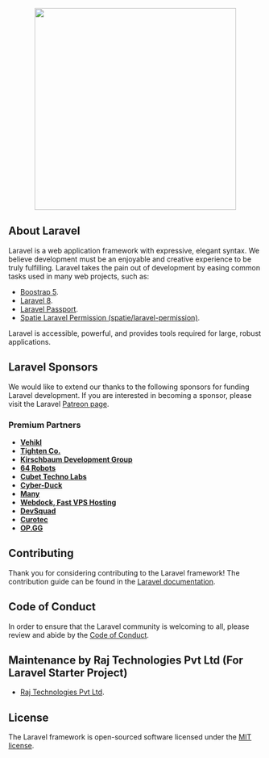 <p align="center"><a href="http://www.rajtechnologies.com" target="_blank">
<img src="http://www.rajtechnologies.com/images/raj-technologies-logo-top-panel.jpg" width="400">
</a>
</p>

## About Laravel

Laravel is a web application framework with expressive, elegant syntax. We believe development must be an enjoyable and creative experience to be truly fulfilling. Laravel takes the pain out of development by easing common tasks used in many web projects, such as:

- [Boostrap 5](https://getbootstrap.com).
- [Laravel 8](https://laravel.com).
- [Laravel Passport](https://laravel.com/docs/8.x/passport).
- [Spatie Laravel Permission (spatie/laravel-permission)](https://spatie.be/docs/laravel-permission/v3/installation-laravel).



Laravel is accessible, powerful, and provides tools required for large, robust applications.

## Laravel Sponsors

We would like to extend our thanks to the following sponsors for funding Laravel development. If you are interested in becoming a sponsor, please visit the Laravel [Patreon page](https://patreon.com/taylorotwell).

### Premium Partners

- **[Vehikl](https://vehikl.com/)**
- **[Tighten Co.](https://tighten.co)**
- **[Kirschbaum Development Group](https://kirschbaumdevelopment.com)**
- **[64 Robots](https://64robots.com)**
- **[Cubet Techno Labs](https://cubettech.com)**
- **[Cyber-Duck](https://cyber-duck.co.uk)**
- **[Many](https://www.many.co.uk)**
- **[Webdock, Fast VPS Hosting](https://www.webdock.io/en)**
- **[DevSquad](https://devsquad.com)**
- **[Curotec](https://www.curotec.com/)**
- **[OP.GG](https://op.gg)**

## Contributing

Thank you for considering contributing to the Laravel framework! The contribution guide can be found in the [Laravel documentation](https://laravel.com/docs/contributions).

## Code of Conduct

In order to ensure that the Laravel community is welcoming to all, please review and abide by the [Code of Conduct](https://laravel.com/docs/contributions#code-of-conduct).

## Maintenance by Raj Technologies Pvt Ltd (For Laravel Starter Project)

- [Raj Technologies Pvt Ltd](http://www.rajtechnologies.com/contact-web-design-development-marketing-Ahmedabad-India-Gujarat.php+).

## License

The Laravel framework is open-sourced software licensed under the [MIT license](https://opensource.org/licenses/MIT).
